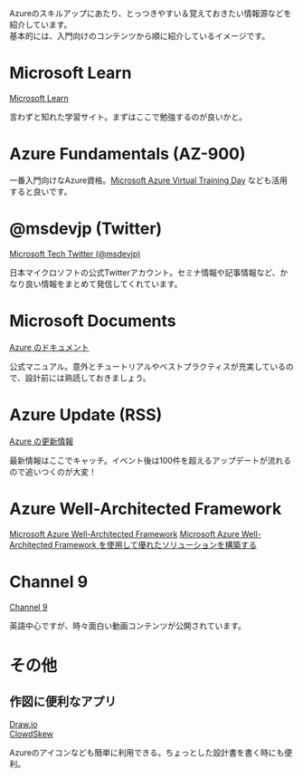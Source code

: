 Azureのスキルアップにあたり、とっつきやすい＆覚えておきたい情報源などを紹介しています。  
基本的には、入門向けのコンテンツから順に紹介しているイメージです。

# Microsoft Learn

[Microsoft Learn](https://docs.microsoft.com/ja-jp/learn/)

言わずと知れた学習サイト。まずはここで勉強するのが良いかと。

# Azure Fundamentals (AZ-900)

一番入門向けなAzure資格。[Microsoft Azure Virtual Training Day](https://www.microsoft.com/ja-jp/events/top/training-days.aspx) なども活用すると良いです。

# @msdevjp (Twitter)

[Microsoft Tech Twitter (@msdevjp)](https://twitter.com/msdevjp)

日本マイクロソフトの公式Twitterアカウント。セミナ情報や記事情報など、かなり良い情報をまとめて発信してくれています。

# Microsoft Documents

[Azure のドキュメント](https://docs.microsoft.com/ja-jp/azure/)

公式マニュアル。意外とチュートリアルやベストプラクティスが充実しているので、設計前には熟読しておきましょう。

# Azure Update (RSS)

[Azure の更新情報](https://azure.microsoft.com/ja-jp/updates/)

最新情報はここでキャッチ。イベント後は100件を超えるアップデートが流れるので追いつくのが大変！

# Azure Well-Architected Framework

[Microsoft Azure Well-Architected Framework](https://docs.microsoft.com/ja-jp/azure/architecture/framework/)
[Microsoft Azure Well-Architected Framework を使用して優れたソリューションを構築する](https://docs.microsoft.com/ja-jp/learn/paths/azure-well-architected-framework/)

# Channel 9

[Channel 9](https://channel9.msdn.com/)

英語中心ですが、時々面白い動画コンテンツが公開されています。

# その他

## 作図に便利なアプリ

[Draw.io](https://app.diagrams.net/)  
[ClowdSkew](https://www.cloudskew.com/)

Azureのアイコンなども簡単に利用できる。ちょっとした設計書を書く時にも便利。
